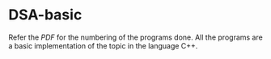 # DSA-basic

Refer the *PDF* for the numbering of the programs done. All the programs are a basic implementation of the topic in the language C++.
